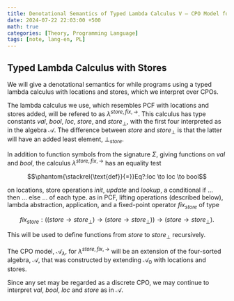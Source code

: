 ```yaml
---
title: Denotational Semantics of Typed Lambda Calculus V — CPO Model for Imperative Programs
date: 2024-07-22 22:03:00 +500
math: true
categories: [Theory, Programming Language]
tags: [note, lang-en, PL]
---
```



## Typed Lambda Calculus with Stores

 We will give a denotational semantics for $\text{while}$ programs using a typed lambda calculus with locations and stores, which we interpret over CPOs. 
 
 The lambda calculus we use, which resembles PCF with locations and stores added, will be refered to as $\lambda^{store,fix,\to}$. This calculus has type constants $val$, $bool$, $loc$, $store$, and $store_{\perp}$, with the first four interpreted as in the algebra $\mathcal{A}$. The difference between $store$ and $store_{\perp}$ is that the latter will have an added least element, $\perp_{store}$. 

 In addition to function symbols from the signature $\Sigma$, giving functions on $val$ and $bool$, the calculus $\lambda^{store,fix,\to}$ has an equality test 

 $$\phantom{\stackrel{\text{def}}{=}}Eq?:loc \to loc \to bool$$

on locations, store operations $init$, $update$ and $lookup$, a conditional $\text{if } ... \text{ then } ... \text{ else }...$ of each type. as in PCF, lifting operations (described below), lambda abstraction, application, and a fixed-point operator $fix_{store}$ of type

$$fix_{store}:((store \to store_\perp) \to (store \to store_\perp)) \to (store \to store_\perp).$$

This will be used to define functions from $store$ to $store_\perp$ recursively.

The CPO model, $\mathcal{A}_\lambda$, for $\lambda^{store,fix,\to}$ will be an extension of the four-sorted algebra, $\mathcal{A}$, that was constructed by extending $\mathcal{A}_0$ with locations and stores.

Since any set may be regarded as a discrete CPO, we may continue to interpret $val$, $bool$, $loc$ and $store$ as in $\mathcal{A}$.
